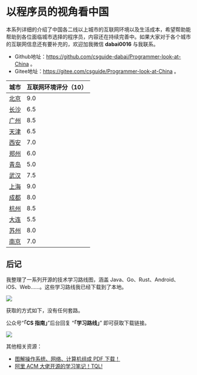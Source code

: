 # 以程序员的视角看中国

本系列详细的介绍了中国各二线以上城市的互联网环境以及生活成本，希望帮助能帮助到各位面临城市选择的程序员，内容还在持续完善中。如果大家对于各个城市的互联网信息还有要补充的，欢迎加我微信 **dabai0016** 与我联系。

- Github地址：https://github.com/csguide-dabai/Programmer-look-at-China 。
- Gitee地址：https://gitee.com/csguide/Programmer-look-at-China 。

| 城市              | 互联网环境评分（10） |
| ----------------- | -------------------- |
| [北京](./北京.md) | 9.0                  |
| [长沙](./长沙.md) | 6.5                  |
| [广州](./广州.md) | 8.5                  |
| [天津](./天津.md) | 6.5                  |
| [西安](./西安.md) | 7.0                  |
| [郑州](./郑州.md) | 6.0                  |
| [青岛](./青岛.md) | 5.0                  |
| [武汉](./武汉.md) | 7.5                  |
| [上海](./上海.md) | 9.0                  |
| [成都](./成都.md) | 8.0                  |
| [杭州](./杭州.md) | 8.5                  |
| [大连](./大连.md) | 5.5                  |
| [苏州](./苏州.md) | 8.0                  |
| [南京](./南京.md) | 7.0                  |

## 后记

我整理了一系列开源的技术学习路线图，涵盖 Java、Go、Rust、Android、iOS、Web......。这些学习路线我已经下载到了本地。

![](https://p1-juejin.byteimg.com/tos-cn-i-k3u1fbpfcp/149de14bf0a048feabffb211dc50125a~tplv-k3u1fbpfcp-watermark.image)

获取的方式如下，没有任何套路。

公众号“**「CS 指南」**”后台回复 “**「学习路线」**” 即可获取下载链接。

![](https://img-blog.csdnimg.cn/2021060517454068.png)

其他相关资源：

- [图解操作系统、网络、计算机组成 PDF 下载！](https://mp.weixin.qq.com/s/37o_FateHbhv8Dw5qQmIFg)
- [阿里 ACM 大佬开源的学习笔记！TQL!](https://mp.weixin.qq.com/s/7b4JDVA_s27wCLQD7SACXg)

